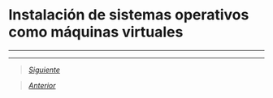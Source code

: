 # Instalación de sistemas operativos como máquinas virtuales

----


----

> [*Siguiente*](Practica13.md)

> [*Anterior*](Practica11.md)
